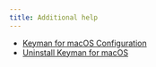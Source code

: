 ```yaml
---
title: Additional help
---
```

* [Keyman for macOS Configuration](configuration)
* [Uninstall Keyman for macOS](uninstall-keyman)
